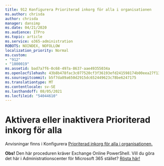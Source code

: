 ```yaml
---
title: 912 Konfigurera Prioriterad inkorg för alla i organisationen
ms.author: chrisda
author: chrisda
manager: dansimp
ms.date: 04/21/2020
ms.audience: ITPro
ms.topic: article
ms.service: o365-administration
ROBOTS: NOINDEX, NOFOLLOW
localization_priority: Normal
ms.custom:
- "912"
- "1800019"
ms.assetid: bad7a7f6-0c68-497a-8637-aae49355034a
ms.openlocfilehash: 43b8b478fac3c077520cf3f36193efd241598174b00eea27f13861de1a140954
ms.sourcegitcommit: b5f7da89a650d2915dc652449623c78be6247175
ms.translationtype: MT
ms.contentlocale: sv-SE
ms.lasthandoff: 08/05/2021
ms.locfileid: "54044610"
---
```

# <a name="turn-focused-inbox-on-or-off-for-everyone"></a>Aktivera eller inaktivera Prioriterad inkorg för alla

Anvisningar finns i Konfigurera [Prioriterad inkorg för alla i organisationen.](https://docs.microsoft.com/microsoft-365/admin/setup/configure-focused-inbox)

**Obs!** Den här proceduren kräver Exchange Online PowerShell. Vill du göra det här i Administrationscenter för Microsoft 365 stället? [Rösta här!](https://go.microsoft.com/fwlink/p/?linkid=862489)
